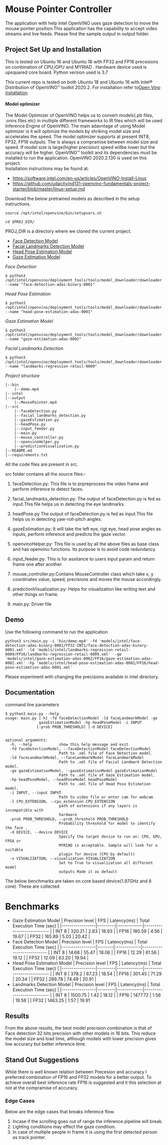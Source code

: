 # Mouse Pointer Controller
The application with help Intel OpenVINO uses gaze detection to move the mouse pointer position.This application has the capability to accept video streams and live feeds. Please find the sample output in output folder.


## Project Set Up and Installation
This is tested on Ubuntu 16 and Ubuntu 18 with FP32 and FP16 precesions on combination of CPU,iGPU and MYRIAD . Hardware device used is upsquared  core board.
Python version used is 3.7

 This current repo is tested on both Ubuntu 18 and Ubuntu 16 with Intel® Distribution of OpenVINO™ toolkit 2020.2. For installation refer to[Open Vino installation](https://docs.openvinotoolkit.org/2020.2/_docs_install_guides_installing_openvino_linux.html). 

#### Model optimizer

The Model Optimizer of OpenVINO helps us to convert models(.pb files, .onnx files etc) in multiple different frameworks to IR files which will be used Inference Engine of OpenVINO. The main adavntage of using Model optimizer is it will optimize the models by shriking model size and accelerates the speed.
The model optimizer supports at present INT8, FP32, FP16 outputs. The is always a compramise between model size and speed. If model size is large(higher precision) speed willbe lower but the accuracy will be higher.
OpenVINO™ toolkit and its dependencies must be installed to run the application. OpenVINO 2020.2.130 is used on this project.  
 Installation instructions may be found at:
 * https://software.intel.com/en-us/articles/OpenVINO-Install-Linux 
 * https://github.com/udacity/nd131-openvino-fundamentals-project-starter/blob/master/linux-setup.md  

Download the below pretrained models as described in the setup instructions.

`source /opt/intel/openvino/bin/setupvars.sh`

`cd $PROJ_DIR/`
 
 PROJ_DIR is a directory where we cloned the current project.

-   [Face Detection Model](https://docs.openvinotoolkit.org/latest/_models_intel_faceDetection_adas_binary_0001_description_faceDetection_adas_binary_0001.html)
-   [Facial Landmarks Detection Model](https://docs.openvinotoolkit.org/latest/_models_intel_landmarks_regression_retail_0009_description_landmarks_regression_retail_0009.html)
-   [Head Pose Estimation Model](https://docs.openvinotoolkit.org/latest/_models_intel_head_pose_estimation_adas_0001_description_head_pose_estimation_adas_0001.html)
-   [Gaze Estimation Model](https://docs.openvinotoolkit.org/latest/_models_intel_gazeEstimation_adas_0002_description_gazeEstimation_adas_0002.html)



*Face Detection*

```
$ python3 /opt/intel/openvino/deployment_tools/tools/model_downloader/downloader.py --name "face-detection-adas-binary-0001"
```

*Head Pose Estimation*

```
$ python3 /opt/intel/openvino/deployment_tools/tools/model_downloader/downloader.py --name "head-pose-estimation-adas-0001"
```

*Gaze Estimation Model*

```
$ python3 /opt/intel/openvino/deployment_tools/tools/model_downloader/downloader.py --name "gaze-estimation-adas-0002"
```

*Facial Landmarks Detection*

```
$ python3 /opt/intel/openvino/deployment_tools/tools/model_downloader/downloader.py --name "landmarks-regression-retail-0009"
```

*Project structure*

```
|--bin
    |--demo.mp4
|--intel
|--output
    |--MousePointer.mp4
|--src
    |--faceDetection.py
    |--facial_landmarks_detection.py
    |--gazeEstimation.py
    |--headPose.py
    |--input_feeder.py
    |--main.py
    |--mouse_controller.py
    |--openvinoHelper.py
    |--predictionVisualization.py
|--README.md
|--requirements.txt
```


All the code files are present in src.

src folder contains all the source files:-

1. faceDetection.py: This file is to prpreprocess the video frame and perform inference to detect faces.

2. facial_landmarks_detection.py: The output of faceDetection.py is fed as input.This file helps us in detecting the eye landmarks.

3. headPose.py The output of faceDetection.py is fed as input.This file helps us in detecting yaw-roll-pitch angles. 

4. gazeEstimation.py: It will take the left eye, rigt eye, head pose angles as inputs, perform inference and predicts the gaze vector.

5. openvinoHelper.py: This file is used by all the above files as base class and has openvino functions. Its purpose is to avoid code redundancy.

6. input_feeder.py: This is for assitance to users input param and return frame one after another. 

7. mouse_controller.py:Contains MouseController class which take x, y coordinates value, speed, precisions and moves the mouse accordingly.

8. predictionVisualization.py: Helps for visualization like writing text and other things on frame.

9. main.py: Driver file


## Demo
Use the following command to run the application

```
python3 src/main.py -i 'bin/demo.mp4' -fd 'models/intel/face-detection-adas-binary-0001/FP32-INT1/face-detection-adas-binary-0001.xml' -ld 'models/intel/landmarks-regression-retail-0009/FP16/landmarks-regression-retail-0009.xml'  -ge 'models/intel/gaze-estimation-adas-0002/FP16/gaze-estimation-adas-0002.xml' -hp 'models/intel/head-pose-estimation-adas-0001/FP16/head-pose-estimation-adas-0001.xml' 
```

Please experiment with changing the precisions available in intel directory.

## Documentation

command line parameters
```
$ python3 main.py --help
usage: main.py [-h] -fd faceDetectionModel -ld faceLandmarkModel -ge
               gazeEstimationModel -hp headPoseModel -i INPUT
              [-prob PROB_THRESHOLD] [-d DEVICE]


optional arguments:
  -h, --help            show this help message and exit
  -fd faceDetectionModel, --faceDetectionModel faceDetectionModel
                        Path to .xml file of Face Detection model.
  -ld faceLandmarkModel, --faceLandmarkModel faceLandmarkModel
                        Path to .xml file of Facial Landmark Detection model.
  -ge gazeEstimationModel, --gazeEstimationModel gazeEstimationModel
                        Path to .xml file of Gaze Estimation model.
  -hp headPoseModel, --headPoseModel headPoseModel
                        Path to .xml file of Head Pose Estimation model.
  -i INPUT, --input INPUT
                        Path to video file or enter cam for webcam
  -l CPU_EXTENSION, --cpu_extension CPU_EXTENSION
                        path of extensions if any layers is incompatible with
                        hardware
  -prob PROB_THRESHOLD, --prob_threshold PROB_THRESHOLD
                        Probability threshold for model to identify the face .
  -d DEVICE, --device DEVICE
                        Specify the target device to run on: CPU, GPU, FPGA or
                        MYRIAD is acceptable. Sample will look for a suitable
                        plugin for device (CPU by default)
  -v VISUALIZATION, --visualization VISUALIZATION
                        Set to True to visualization all different model
                        outputs Made it as default
```
 The below benchmarks are taken on core based device(1.97GHz and 8 core). These are collected

# Benchmarks
* Gaze Estimation Model
  | Precision level | FPS     | Latency(ms) | Total Execution Time (sec) |
  |-----------------|---------|-------------|--------------------------- |
  | INT 8           |  320.21 |  2.83       |  18.93                 |
  | FP16            |  180.59 |  4.56       |  19.67                 |
  | FP32            | 165.89 |  5.03       |  20.42                  |
* Face Detection Model
  | Precision level | FPS    | Latency(ms) | Total Execution Time (sec) |
  |-----------------|--------|-------------|--------------------------- |
  | INT 8           |  14.68 |  55.47      |  18.06                 |
  | FP16            |  12.29 |  61.56      |  19.12                  |
  | FP32            |  12.09 |  63.20      | 19.94                  |
* Head Pose Estimation Model
  | Precision level | FPS     | Latency(ms) | Total Execution Time (sec) | 
  |-----------------|---------|-------------|--------------------------- |
  | INT 8           |  378.2  |  67.23      |  18.54                  |
  | FP16            |  301.45 |  71.29      |  20.34                  |
  | FP32            |  289.78 |  74.49      |  20.91                  |
* Landmarks Detection Model
  | Precision level | FPS     | Latency(ms) | Total Execution Time (sec) |
  |-----------------|---------|-------------|--------------------------- |
  | INT 8           | 1500.75 |  1.42      |  18.12                   |
  | FP16            | 1477.72 |  1.56       |  19.58                  |
  | FP32            | 1463.25 |  1.57       | 19.91



## Results
From the above results, the best model precision combination is that of Face detection 32 bits precision with other models in 16 bits. 
This reduce the model size and load time, although models with lower precision gives low accuracy but better inference time.

## Stand Out Suggestions

While there is well known relation between Precesion and accuracy I preferred combination of FP16 and FP32 models for a better output.
To achieve overall best inference rate FP16 is suggested and it this selection at not at the compramise of accuracy. 


### Edge Cases
Below are the edge cases that breaks inference flow.

1. Incase if the scrolling goes out of range the inference pipeline will break.
2. Lighting conditions may effect the gaze condition.
3. In case of multiple people in frame it is using the first detected person as track pointer.



